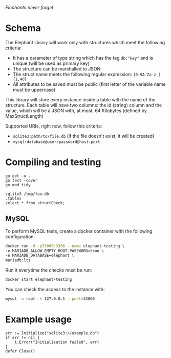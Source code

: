 _Elephants never forget_

# Schema
The Elephant library will work only with structures which meet the following criteria:

- It has a parameter of type string which has the tag `db:"key"` and is unique (will be used as primary key)
- The structure can be marshalled to JSON
- The struct name meets the following regular expression: `[0-9A-Za-z_]{1,40}`
- All attributes to be saved must be public (first letter of the variable name must be uppercase)

This library will store every instance inside a table with the name of the structure. Each table will have two columns: the id (string) column and the value, which will be a JSON with, at most, 64 Kilobytes (defined by MaxStructLength)

Supported URIs, right now, follow this criteria:

- `sqlite3:path/to/file.db` (if the file doesn't exist, it will be created)
- `mysql:database@user:password@host:port`

# Compiling and testing
```
go get -u .
go test -cover
go mod tidy

sqlite3 /tmp/foo.db
.tables
select * from structCheck;
```

## MySQL
To perform MySQL tests, create a docker container with the following configuration:
```bash
docker run -d -p33060:3306 --name elephant-testing \
-e MARIADB_ALLOW_EMPTY_ROOT_PASSWORD=true \
-e MARIADB_DATABASE=elephant \
mariadb:lts
```

Run it everytime the checks must be run:

```bash
docker start elephant-testing
```

You can check the access to the instance with:

```bash
mysql -u root -h 127.0.0.1 --port=33060
```

# Example usage
```golang
err := Initialize("sqlite3://example.db")
if err != nil {
    t.Error("Initialization failed", err)
}
defer Close()
```